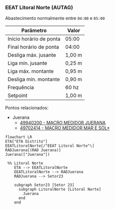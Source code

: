 ### EEAT Litoral Norte (AUTAG)

Abastecimento normalmente entre `04:00` e `05:00`

| Parâmetro     | Valor |
| -------------    | ------------- |
| Início horário de ponta  | 05:00 |
| Final horário de ponta  | 04:00 |
| Desliga máx. jusante  | 1,00 m |
| Liga mín. jusante  | 0,25 m |
| Liga máx. montante  | 0,95 m|
| Desliga mín. montante  | 0,90 m|
| Frequência  | 60 hz|
| Setpoint  | 1,00 m|

Pontos relacionados:
- Juerana
  - [49940200 - MACRO MEDIDOR JUERANA](https://www.vectorasys.com.br/vectorasys/?inc=jE9ciFZdkq5eiPI/kPRdHL0fUgHpk249WBk3VAHeku9slPteHB1pGu94UrJtVLM=)
  - [49702414 - MACRO MEDIDOR MAR E SOL*](https://www.vectorasys.com.br/vectorasys/?inc=jE9ciFZdkq5eiPI/kPRdHL0fUgHpk249WBk3VqHeku9slPteHB1pGu94UuHuULM=)

```mermaid
flowchart LR
ETA["ETA Distrito"]
EEATLitoralNorte[/"EEAT Litoral Norte"\]
RADJuerana[(RAD Juerana)]
Juerana(["Juerana"]) 

 %% Litoral Norte
    ETA --> EEATLitoralNorte
    EEATLitoralNorte --> RADJuerana
    RADJuerana --> Setor23

    subgraph Setor23 [Setor 23]
      subgraph LitoralNorte [Litoral Norte]
        Juerana
      end
    end
```
